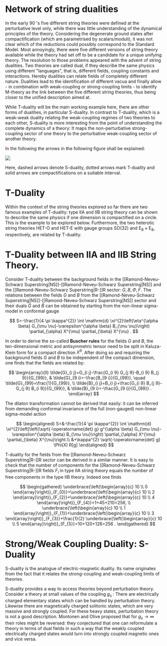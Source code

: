 # Network of string dualities

In the early 90 's five different string theories were defined at the perturbative level only, while there was little understanding of the dynamical principles of the theory. Considering the degenerate ground states after compactification (which are parametrised by scalars/moduli), it was not clear which of the reductions could possibly correspond to the Standard Model. Most annoyingly, there were five different versions of string theory available while the theory had set off to be a candidate for a unique unifying theory. The resolution to those problems appeared with the advent of string dualities. Two theories are called dual, if they describe the same physics using different "languages", that is, different fields, coupling constants and interactions. Hereby dualities can relate fields of completely different nature. Dualities lead to the identification of different vacua and finally allow - in combination with weak-coupling or strong-coupling limits - to identify M-theory as the link between the five different string theories, thus being closer to the unified description aimed at.

While T-duality will be the main working example here, there are other forms of dualities, in particular S-duality. In contrast to T-duality, which is a weak-weak duality relating the weak-coupling regimes of two theories to each other, S-duality is more interesting from the point of understanding the complete dynamics of a theory: It maps the non-perturbative strong-coupling sector of one theory to the perturbative weak-coupling sector of another theory.

In the following the arrows in the following figure shall be explained:

![](https://cdn.mathpix.com/cropped/2022_01_21_4a32c94eb29a468254abg-15.jpg?height=221&width=658&top_left_y=567&top_left_x=293)

Here, dashed arrows denote S-duality, dotted arrows mark T-duality and solid arrows are compactifications on a suitable interval.

# T-Duality

Within the context of the string theories explored so far there are two famous examples of T-duality: type IIA and IIB string theory can be shown to describe the same physics if one dimension is compactified on a circle. This is the example to be explored below. Furthermore, the two heterotic string theories HET-O and HET-E with gauge groups $\mathrm{SO}(32)$ and $\mathrm{E}_{8} \times \mathrm{E}_{8}$, respectively, are related by T-duality.

# T-Duality between IIA and IIB String Theory. 
Consider T-duality between the background fields in the [[Ramond-Neveu-Schwarz Superstring|NS]]-[[Ramond-Neveu-Schwarz Superstring|NS]] and the [[Ramond-Neveu-Schwarz Superstring|R-]]R sector: $G, B, \Phi, F$. The relations between the fields $G$ and $B$ from the [[Ramond-Neveu-Schwarz Superstring|NS]]-[[Ramond-Neveu-Schwarz Superstring|NS]] sector and their duals $\tilde{G}$ and $\tilde{B}$ can be obtained by starting from the non-linear sigma-model in conformal gauge

$$
S=-\frac{1}{4 \pi \kappa^{2}} \int \mathrm{d} \xi^{2}\left(\eta^{\alpha \beta} G_{\mu \nu}-\varepsilon^{\alpha \beta} B_{\mu \nu}\right) \partial_{\alpha} X^{\mu} \partial_{\beta} X^{\nu} .
$$

In order to derive the so-called **Buscher rules** for the fields $G$ and $B$, the ten-dimensional metric and antisymmetric tensor need to be split in Kaluza-Klein form for a compact direction $X^{9}$. After doing so and requiring the background fields $G$ and $B$ to be independent of the compact dimension, one finds that the fields are related by:

$$
\begin{array}{ll}
\tilde{G}_{i j}=G_{i j}-\frac{G_{i 9} G_{j 9}-B_{i 9} B_{j 9}}{G_{99}}, & \tilde{G}_{9 i}=-\frac{B_{9 i}}{G_{99}}, \quad \tilde{G}_{99}=\frac{1}{G_{99}}, \\
\tilde{B}_{i j}=B_{i j}+\frac{G_{i 9} B_{j 9}-G_{j 9} B_{i 9}}{G_{99}}, & \tilde{B}_{9 i}=-\frac{G_{9 i}}{G_{99}} .
\end{array}
$$

The dilaton transformation cannot be derived that easily: it can be inferred from demanding conformal invariance of the full (non-gauged) non-linear sigma-model action

$$
\begin{aligned}
S=&-\frac{1}{4 \pi \kappa^{2}} \int \mathrm{d} \xi^{2}\left[\left(\sqrt{-\operatorname{det} g} g^{\alpha \beta} G_{\mu \nu}-\varepsilon^{\alpha \beta} B_{\mu \nu}\right) \partial_{\alpha} X^{\mu} \partial_{\beta} X^{\nu}\right.\\
&+\kappa^{2} \sqrt{-\operatorname{det} g} \Phi(X) R[g]
\end{aligned}
$$

T-duality for the fields from the [[Ramond-Neveu-Schwarz Superstring|R-]]R sector can be derived in a similar manner. It is easy to check that the number of components for the [[Ramond-Neveu-Schwarz Superstring|R-]]R fields $F_{i}$ in type IIA string theory equals the number of free components in the type IIB theory. Indeed one finds

$$
\begin{gathered}
\underbrace{\left(\begin{array}{c}
10 \\
0
\end{array}\right)}_{F_{0}}+\underbrace{\left(\begin{array}{c}
10 \\
2
\end{array}\right)}_{F_{2}}+\underbrace{\left(\begin{array}{c}
10 \\
4
\end{array}\right)}_{F_{4}}=1+45+210=256, \\
\underbrace{\left(\begin{array}{c}
10 \\
1
\end{array}\right)}_{F_{1}}+\underbrace{\left(\begin{array}{c}
10 \\
3
\end{array}\right)}_{F_{3}}+\frac{1}{2} \underbrace{\left(\begin{array}{c}
10 \\
5
\end{array}\right)}_{F_{5}}=10+120+126=256 .
\end{gathered}
$$





# Strong/Weak Coupling Duality: S-Duality

S-duality is the analogue of electric-magnetic duality. Its name originates from the fact that it relates the strong-coupling and weak-coupling limits of theories.

S-duality provides a way to access theories beyond perturbation theory. Consider a theory at small values of the coupling $g_{\mathrm{s}}$ : There are electrically charged elementary states which can be handled by perturbation theory. Likewise there are magnetically charged solitonic states, which are very massive and strongly coupled. For these heavy states, perturbation theory is not a good description. Montonen and Olive proposed that for $g_{\mathrm{s}} \rightarrow \infty$ their roles might be reversed: they conjectured that one can reformulate a theory in terms of dual fields in such a way that the weakly coupled electrically charged states would turn into strongly coupled magnetic ones and vice versa.

